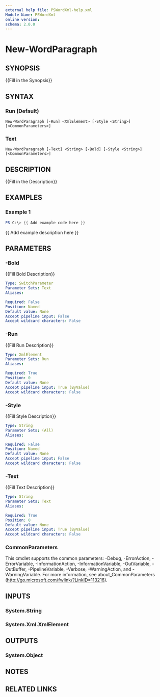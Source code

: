 ```yaml
---
external help file: PSWordXml-help.xml
Module Name: PSWordXml
online version:
schema: 2.0.0
---
```


# New-WordParagraph

## SYNOPSIS
{{Fill in the Synopsis}}

## SYNTAX

### Run (Default)
```
New-WordParagraph [-Run] <XmlElement> [-Style <String>] [<CommonParameters>]
```

### Text
```
New-WordParagraph [-Text] <String> [-Bold] [-Style <String>] [<CommonParameters>]
```

## DESCRIPTION
{{Fill in the Description}}

## EXAMPLES

### Example 1
```powershell
PS C:\> {{ Add example code here }}
```

{{ Add example description here }}

## PARAMETERS

### -Bold
{{Fill Bold Description}}

```yaml
Type: SwitchParameter
Parameter Sets: Text
Aliases:

Required: False
Position: Named
Default value: None
Accept pipeline input: False
Accept wildcard characters: False
```

### -Run
{{Fill Run Description}}

```yaml
Type: XmlElement
Parameter Sets: Run
Aliases:

Required: True
Position: 0
Default value: None
Accept pipeline input: True (ByValue)
Accept wildcard characters: False
```

### -Style
{{Fill Style Description}}

```yaml
Type: String
Parameter Sets: (All)
Aliases:

Required: False
Position: Named
Default value: None
Accept pipeline input: False
Accept wildcard characters: False
```

### -Text
{{Fill Text Description}}

```yaml
Type: String
Parameter Sets: Text
Aliases:

Required: True
Position: 0
Default value: None
Accept pipeline input: True (ByValue)
Accept wildcard characters: False
```

### CommonParameters
This cmdlet supports the common parameters: -Debug, -ErrorAction, -ErrorVariable, -InformationAction, -InformationVariable, -OutVariable, -OutBuffer, -PipelineVariable, -Verbose, -WarningAction, and -WarningVariable.
For more information, see about_CommonParameters (http://go.microsoft.com/fwlink/?LinkID=113216).

## INPUTS

### System.String
### System.Xml.XmlElement
## OUTPUTS

### System.Object
## NOTES

## RELATED LINKS
